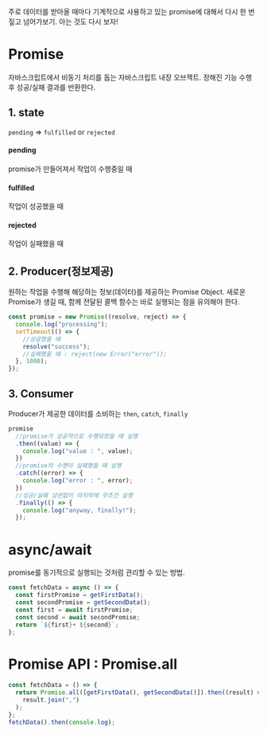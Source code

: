 주로 데이터를 받아올 때마다 기계적으로 사용하고 있는 promise에 대해서 다시 한 번 짚고 넘어가보기. 아는 것도 다시 보자!

# Promise

자바스크립트에서 비동기 처리를 돕는 자바스크립트 내장 오브젝트.
정해진 기능 수행 후 성공/실패 결과를 반환한다.

## 1. state

`pending` => `fulfilled` or `rejected`

#### pending

promise가 만들어져서 작업이 수행중일 때

#### fulfilled

작업이 성공했을 때

#### rejected

작업이 실패했을 때

## 2. Producer(정보제공)

원하는 작업을 수행해 해당하는 정보(데이터)를 제공하는 Promise Object.
새로운 Promise가 생길 때, 함께 전달된 콜백 함수는 바로 실행되는 점을 유의해야 한다.

```javascript
const promise = new Promise((resolve, reject) => {
  console.log("processing");
  setTimeout(() => {
    //성공했을 때
    resolve("success");
    //실패했을 때 : reject(new Error("error"));
  }, 1000);
});
```

## 3. Consumer

Producer가 제공한 데이터를 소비하는 `then`, `catch`, `finally`

```javascript
promise
  //promise가 성공적으로 수행되었을 때 실행
  .then((value) => {
    console.log("value : ", value);
  })
  //promise의 수행이 실패했을 때 실행
  .catch((error) => {
    console.log("error : ", error);
  })
  //성공/실패 상관없이 마지막에 무조건 실행
  .finally(() => {
    console.log("anyway, finally!");
  });
```

# async/await

promise를 동기적으로 실행되는 것처럼 관리할 수 있는 방법.

```javascript
const fetchData = async () => {
  const firstPromise = getFirstData();
  const secondPromise = getSecondData();
  const first = await firstPromise;
  const second = await secondPromise;
  return `${first}+ ${second}`;
};
```

# Promise API : Promise.all

```javascript
const fetchData = () => {
  return Promise.all([getFirstData(), getSecondData()]).then((result) =>
    result.join(",")
  );
};
fetchData().then(console.log);
```
